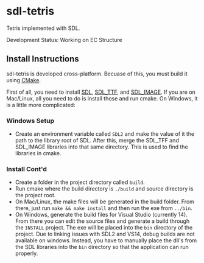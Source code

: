 # sdl-tetris
Tetris implemented with SDL.

Development Status: Working on EC Structure

## Install Instructions
sdl-tetris is developed cross-platform. Becuase of this, you must build it using [CMake](https://cmake.org/download/).

First of all, you need to install [SDL](https://www.libsdl.org/download-2.0.php), [SDL_TTF](https://www.libsdl.org/projects/SDL_ttf/), and [SDL_IMAGE](https://www.libsdl.org/projects/SDL_image/). If you are on Mac/Linux, all you need to do is install those and run cmake. On Windows, it is a little more complicated:

### Windows Setup

- Create an environment variable called `SDL2` and make the value of it the path to the library root of SDL. After this, merge the SDL_TFF and SDL_IMAGE libraries into that same directory. This is used to find the libraries in cmake.

### Install Cont'd
- Create a folder in the project directory called `build`.
- Run cmake where the build directory is `./build` and source directory is the project root.
- On Mac/Linux, the make files will be generated in the build folder. From there, just run `make && make install` and then run the exe from `../bin`.
- On Windows, generate the build files for Visual Studio (currently 14). From there you can edit the source files and generate a build through the `INSTALL` project. The exe will be placed into the `bin` directory of the project. Due to linking issues with SDL2 and VS14, debug builds are not available on windows. Instead, you have to manually place the dll's from the SDL libraries into the `bin` directory so that the application can run properly.

